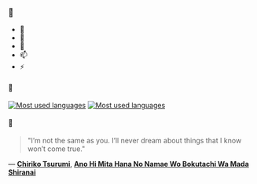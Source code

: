 ### 👋

- 🔭
- 🌱
- 💬
- 📫
- ⚡

#### 🧏

[![Most used languages](https://github-readme-stats-aynah.vercel.app/api/top-langs/?username=aynh&theme=solarized-dark&langs_count=6&layout=compact&hide_title=true)](https://github.com/anuraghazra/github-readme-stats#gh-dark-mode-only)
[![Most used languages](https://github-readme-stats-aynah.vercel.app/api/top-langs/?username=aynh&theme=solarized-light&langs_count=6&layout=compact&hide_title=true)](https://github.com/anuraghazra/github-readme-stats#gh-light-mode-only)

#### 💬

> "I’m not the same as you. I’ll never dream about things that I know won’t come true."

&mdash; [**Chiriko Tsurumi**](https://myanimelist.net/character.php?q=Chiriko%20Tsurumi&cat=character), [**Ano Hi Mita Hana No Namae Wo Bokutachi Wa Mada Shiranai**](https://myanimelist.net/search/all?q=Ano%20Hi%20Mita%20Hana%20No%20Namae%20Wo%20Bokutachi%20Wa%20Mada%20Shiranai&cat=all)
